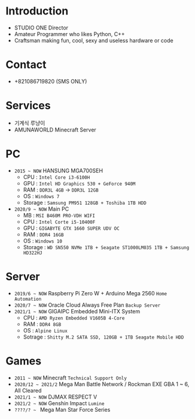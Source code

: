 # Introduction
- STUDIO ONE Director
- Amateur Programmer who likes Python, C++
- Craftsman making fun, cool, sexy and useless hardware or code

# Contact
- +821086719820 (SMS ONLY)

# Services
- 기계식 루냥이
- AMUNAWORLD Minecraft Server

# PC
- `2015 ~ NOW` HANSUNG MGA700SEH
  - CPU : `Intel Core i3-6100H`
  - GPU : `Intel HD Graphics 530 + GeForce 940M`
  - RAM : `DDR3L 4GB` → `DDR3L 12GB`
  - OS : `Windows 7`
  - Storage : `Samsung PM951 128GB + Toshiba 1TB HDD`
- `2020/9 ~ NOW` Main PC
  - MB : `MSI B460M PRO-VDH WIFI`
  - CPU : `Intel Corte i5-10400F`
  - GPU : `GIGABYTE GTX 1660 SUPER UDV OC`
  - RAM : `DDR4 16GB`
  - OS : `Windows 10`
  - Storage : `WD SN550 NVMe 1TB + Seagate ST1000LM035 1TB + Samsung HD322HJ`

# Server
- `2019/6 ~ NOW` Raspberry Pi Zero W + Arduino Mega 2560 `Home Automation`
- `2020/7 ~ NOW` Oracle Cloud Always Free Plan `Backup Server`
- `2021/1 ~ NOW` GIGAIPC Embedded Mini-ITX System
  - CPU : `AMD Ryzen Embedded V1605B 4-Core`
  - RAM : `DDR4 8GB`
  - OS : `Alpine Linux`
  - Sotrage : `Shitty M.2 SATA SSD, 120GB + 1TB Seagate Mobile HDD`

# Games
- `2011 ~ NOW` Minecraft `Technical Support Only`
- `2020/12 ~ 2021/2` Mega Man Battle Network / Rockman EXE GBA 1 ~ 6, All Cleared
- `2021/1 ~ NOW` DJMAX RESPECT V
- `2021/2 ~ NOW` Genshin Impact `Lumine`
- `????/? ~ ` Mega Man Star Force Series

